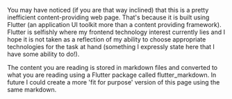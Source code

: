 You may have noticed (if you are that way inclined) that this is a pretty inefficient content-providing web page. That's because it is built using Flutter (an application UI toolkit more than a content providing framework). Flutter is selfishly where my frontend technology interest currently lies and I hope it is not taken as a reflection of my ability to choose appropriate technologies for the task at hand (something I expressly state here that I have some ability to do!).  

The content you are reading is stored in markdown files and converted to what you are reading using a Flutter package called flutter_markdown. In future I could create a more 'fit for purpose' version of this page using the same markdown. 